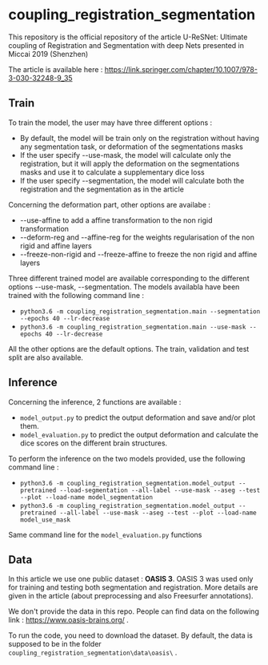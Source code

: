 # coupling_registration_segmentation
This repository is the official repository of the article U-ReSNet: Ultimate coupling of Registration and Segmentation with deep Nets presented in Miccai 2019 (Shenzhen)

The article is available here : https://link.springer.com/chapter/10.1007/978-3-030-32248-9_35

## Train

To train the model, the user may have three different options : 
  - By default, the model will be train only on the registration without having any segmentation task, or deformation of the segmentations masks
  - If the user specify --use-mask, the model will calculate only the registration, but it will apply the deformation on the segmentations masks and use it to calculate a supplementary dice loss
  - If the user specify --segmentation, the model will calculate both the registration and the segmentation as in the article
  

Concerning the deformation part, other options are availabe :
  - --use-affine to add a affine transformation to the non rigid transformation
  - --deform-reg and --affine-reg for the weights regularisation of the non rigid and affine layers
  - --freeze-non-rigid and --freeze-affine to freeze the non rigid and affine layers
  

Three different trained model are available corresponding to the different options --use-mask, --segmentation. The models availabla have been trained with the following command line :
  - ```python3.6 -m coupling_registration_segmentation.main --segmentation --epochs 40 --lr-decrease```
  - ```python3.6 -m coupling_registration_segmentation.main --use-mask --epochs 40 --lr-decrease```

All the other options are the default options.
The train, validation and test split are also available.

## Inference

Concerning the inference, 2 functions are available : 
  - `model_output.py` to predict the output deformation and save and/or plot them.
  - `model_evaluation.py` to predict the output deformation and calculate the dice scores on the different brain structures.

To perform the inference on the two models provided, use the following command line :
  - ```python3.6 -m coupling_registration_segmentation.model_output --pretrained --load-segmentation --all-label --use-mask --aseg --test --plot --load-name model_segmentation```
  - ```python3.6 -m coupling_registration_segmentation.model_output --pretrained --all-label --use-mask --aseg --test --plot --load-name model_use_mask```

Same command line for the `model_evaluation.py` functions


## Data


In this article we use one public dataset : **OASIS 3**.
OASIS 3 was used only for training and testing both segmentation and registration. 
More details are given in the article (about preprocessing and also Freesurfer annotations).

We don't provide the data in this repo.
People can find data on the following link : https://www.oasis-brains.org/ .

To run the code, you need to download the dataset. By default, the data is supposed to be in the folder 
`coupling_registration_segmentation\data\oasis\` .
